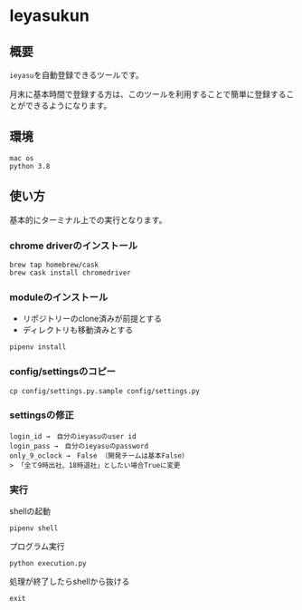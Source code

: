 # Ieyasukun
## 概要
`ieyasu`を自動登録できるツールです。

月末に基本時間で登録する方は、このツールを利用することで簡単に登録することができるようになります。

## 環境
```
mac os
python 3.8
```

## 使い方
基本的にターミナル上での実行となります。

### chrome driverのインストール
```
brew tap homebrew/cask
brew cask install chromedriver
```

### moduleのインストール
* リポジトリーのclone済みが前提とする
* ディレクトリも移動済みとする
```
pipenv install 
```

### config/settingsのコピー
```
cp config/settings.py.sample config/settings.py
```
### settingsの修正
```
login_id →　自分のieyasuのuser id
login_pass →　自分のieyasuのpassword
only_9_oclock →　False （開発チームは基本False）
> 「全て9時出社、18時退社」としたい場合Trueに変更
```

### 実行
shellの起動
```
pipenv shell
```

プログラム実行
```
python execution.py
```

処理が終了したらshellから抜ける
```
exit
```

